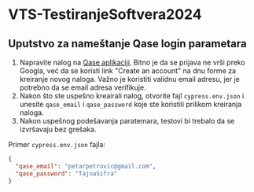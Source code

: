 # VTS-TestiranjeSoftvera2024

## Uputstvo za nameštanje Qase login parametara

1. Napravite nalog na [Qase aplikaciji](https://app.qase.io/login). Bitno je da se prijava ne vrši preko Googla, već da se koristi link "Create an account" na dnu forme za kreiranje novog naloga. Važno je koristiti validnu email adresu, jer je potrebno da se email adresa verifikuje.
2. Nakon što ste uspešno kreairali nalog, otvorite fajl `cypress.env.json` i unesite `qase_email` i `qase_password` koje ste koristili prilikom kreiranja naloga.
3. Nakon uspešnog podešavanja paratemara, testovi bi trebalo da se izvršavaju bez grešaka.

Primer `cypress.env.json` fajla:

```json
{
  "qase_email": "petarpetrovic@gmail.com",
  "qase_password": "TajnaSifra"
}
```
